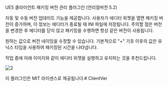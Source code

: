 UE5 클라이언트 패키징 버전 관리 플러그인 (﻿언리얼버전 5.2)

자동 및 수동 버전 업데이트 기능을 제공합니다.
사용자가 에디터 위젯을 열면 패키징 버전이 증가하며, 이 정보는 에디터가 종료될 때 INI 파일에 저장됩니다.
주의할 점은 버전을 변경한 후 에디터를 닫지 않고 패키징을 수행하면 항상 같은 버전이 사용됩니다.

원하는 값으로 버전 네이밍을 수정할 수 있습니다. 기본적으로 "+" 기호 이후의 값은 유닉스 타임을 사용하여 패키징된 시간을 나타냅니다.


작업 중에 아래 이미지와 같이 에디터 위젯을 실행하고 유지하는 것을 추천드립니다.

![2](https://github.com/simpple28/ClientVer/assets/7029038/42bf0195-6d7f-4c1c-800b-367c7fb1d761)


이 플러그인은 MIT 라이센스로 제공됩니다.# ClientVer
